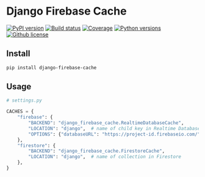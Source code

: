 # Django Firebase Cache
[![PyPI version](https://img.shields.io/pypi/v/django-firebase-cache.svg)](https://pypi.python.org/pypi/django-firebase-cache)
[![Build status](https://img.shields.io/travis/christippett/django-firebase-cache.svg)](https://travis-ci.org/christippett/django-firebase-cache)
[![Coverage](https://img.shields.io/coveralls/github/christippett/django-firebase-cache.svg)](https://coveralls.io/github/christippett/django-firebase-cache?branch=master)
[![Python versions](https://img.shields.io/pypi/pyversions/django-firebase-cache.svg)](https://pypi.python.org/pypi/django-firebase-cache)
[![Github license](https://img.shields.io/github/license/christippett/django-firebase-cache.svg)](https://github.com/christippett/django-firebase-cache)

## Install
```bash
pip install django-firebase-cache
```

## Usage
```python
# settings.py

CACHES = {
    "firebase": {
        "BACKEND": "django_firebase_cache.RealtimeDatabaseCache",
        "LOCATION": "django",  # name of child key in Realtime Database
        "OPTIONS": {"databaseURL": "https://project-id.firebaseio.com/"},
    },
    "firestore": {
        "BACKEND": "django_firebase_cache.FirestoreCache",
        "LOCATION": "django",  # name of collection in Firestore
    },
}
```